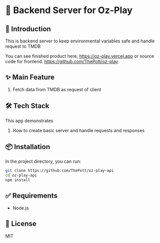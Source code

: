 # 🚀 Backend Server for Oz-Play

## 📖 Introduction
This is backend server to keep environmental variables safe and handle request to TMDB

You can see finished product here,
https://oz-play.vercel.app
or source code for frontend.
https://github.com/ThePott/oz-play

## ✨ Main Feature
1. Fetch data from TMDB as request of client

## 🛠️ Tech Stack
This app demonstrates
1. How to create basic server and handle requests and responses


## 📦 Installation
In the project directory, you can run:
```bash
git clone https://github.com/ThePott/oz-play-api
cd oz-play-api
npm install
```
## ✅ Requirements
* Node.js
## 📜 License
MIT